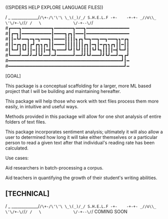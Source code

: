 
((SPIDERS HELP EXPLORE LANGUAGE FILES))

  / _ \_____________/`/\+-/\'\'\
\_\(_)/_/ S.H.E.L.F -+-    -+-+-
 _//o\\_            \'\/+-\/`/`/
  /   \              \/-+--\/`/
#┏━━━┓━━━━━━━━━━━┓━━━━━━━┓━━━┓━━━━━━━━━━━━━━━━
#┃┏━┓┃━━━━━━━━━━━┃━━━━┓┏┓┃━━━┃━━━━━━━━━━━━━━━━
#┃┃━┗┛━━┓━┓━┓━━━┓┃━━━━┃┃┃┃┓┏┓┗━┓━━┓━━┓━━━┓┓━┏┓
#┃┃━┏┓┏┓┃┏┛┏┓┓┏┓┃┃━━━━┃┃┃┃┃┃┃┏┓┃━┓┃━┏┓┓┏┓┃┃━┃┃
#┃┗━┛┃┗┛┃┃━┃┃┃┃━┫┗┓━━━┛┗┛┃┗┛┃┃┃┃┗┛┗┓┃┃┃┃━┫┗━┛┃
#┗━━━┛━━┛┛━┛┗┛━━┛━┛━━━━━━┛━━┛┛┗┛━━━┛┛┗┛━━┛━┓┏┛
#━━━━━━━━━━━━━━━━━━━━━━━━━━━━━━━━━━━━━━━━━━┛┃━
#━━━━━━━━━━━━━━━━━━━━━━━━━━━━━━━━━━━━━━━━━━━┛━

[GOAL] 

This package is a conceptual scaffolding for a larger, more ML based project that I will be building and maintaining hereafter. 

This package will help those who work with text files process them more easily, in intuitive and useful ways.

Methods provided in this package will allow for one shot analysis of entire folders of text files.

This package incorporates sentiment analysis; ultimately it will also allow a user to determined how long it will take either themselves or a particular person to read a given text after that individual's reading rate has been calculated.

Use cases: 

Aid researchers in batch-processing a corpus. 

Aid teachers in quantifying the growth of their student's writing abilities.

[TECHNICAL]
--------------------------------
  / _ \_____________/`/\+-/\'\'\
\_\(_)/_/ S.H.E.L.F -+-    -+-+-
 _//o\\_            \'\/+-\/`/`/
  /   \              \/-+--\/`/
COMING SOON